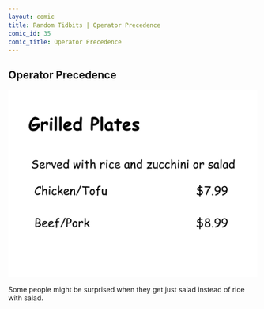 ```yaml
---
layout: comic
title: Random Tidbits | Operator Precedence
comic_id: 35
comic_title: Operator Precedence
---
```


## Operator Precedence

<img id="img35" src="/assets/images/35.png">

Some people might be surprised when they get just salad instead of rice with salad.
